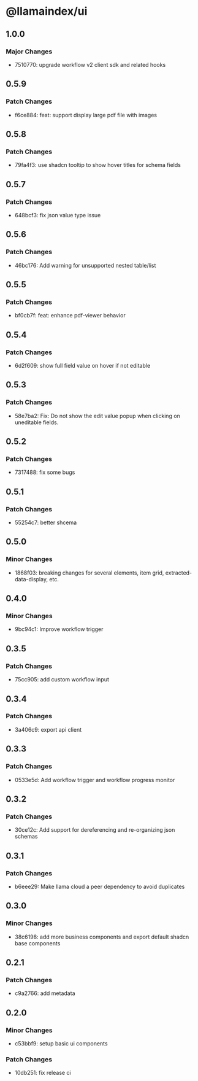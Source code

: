 # @llamaindex/ui

## 1.0.0

### Major Changes

- 7510770: upgrade workflow v2 client sdk and related hooks

## 0.5.9

### Patch Changes

- f6ce884: feat: support display large pdf file with images

## 0.5.8

### Patch Changes

- 79fa4f3: use shadcn tooltip to show hover titles for schema fields

## 0.5.7

### Patch Changes

- 648bcf3: fix json value type issue

## 0.5.6

### Patch Changes

- 46bc176: Add warning for unsupported nested table/list

## 0.5.5

### Patch Changes

- bf0cb7f: feat: enhance pdf-viewer behavior

## 0.5.4

### Patch Changes

- 6d2f609: show full field value on hover if not editable

## 0.5.3

### Patch Changes

- 58e7ba2: Fix: Do not show the edit value popup when clicking on uneditable fields.

## 0.5.2

### Patch Changes

- 7317488: fix some bugs

## 0.5.1

### Patch Changes

- 55254c7: better shcema

## 0.5.0

### Minor Changes

- 1868f03: breaking changes for several elements, item grid, extracted-data-display, etc.

## 0.4.0

### Minor Changes

- 9bc94c1: Improve workflow trigger

## 0.3.5

### Patch Changes

- 75cc905: add custom workflow input

## 0.3.4

### Patch Changes

- 3a406c9: export api client

## 0.3.3

### Patch Changes

- 0533e5d: Add workflow trigger and workflow progress monitor

## 0.3.2

### Patch Changes

- 30ce12c: Add support for dereferencing and re-organizing json schemas

## 0.3.1

### Patch Changes

- b6eee29: Make llama cloud a peer dependency to avoid duplicates

## 0.3.0

### Minor Changes

- 38c6198: add more business components and export default shadcn base components

## 0.2.1

### Patch Changes

- c9a2766: add metadata

## 0.2.0

### Minor Changes

- c53bbf9: setup basic ui components

### Patch Changes

- 10db251: fix release ci
